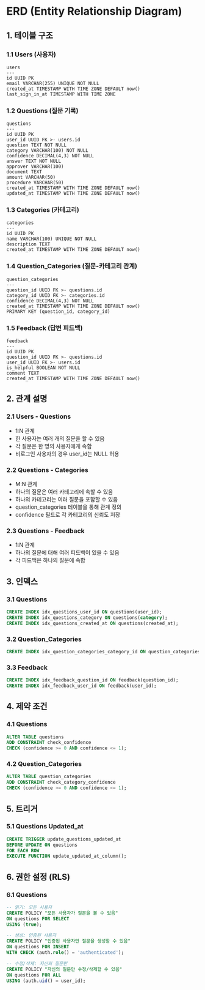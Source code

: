 # ERD (Entity Relationship Diagram)

## 1. 테이블 구조

### 1.1 Users (사용자)
```
users
---
id UUID PK
email VARCHAR(255) UNIQUE NOT NULL
created_at TIMESTAMP WITH TIME ZONE DEFAULT now()
last_sign_in_at TIMESTAMP WITH TIME ZONE
```

### 1.2 Questions (질문 기록)
```
questions
---
id UUID PK
user_id UUID FK >- users.id
question TEXT NOT NULL
category VARCHAR(100) NOT NULL
confidence DECIMAL(4,3) NOT NULL
answer TEXT NOT NULL
approver VARCHAR(100)
document TEXT
amount VARCHAR(50)
procedure VARCHAR(50)
created_at TIMESTAMP WITH TIME ZONE DEFAULT now()
updated_at TIMESTAMP WITH TIME ZONE DEFAULT now()
```

### 1.3 Categories (카테고리)
```
categories
---
id UUID PK
name VARCHAR(100) UNIQUE NOT NULL
description TEXT
created_at TIMESTAMP WITH TIME ZONE DEFAULT now()
```

### 1.4 Question_Categories (질문-카테고리 관계)
```
question_categories
---
question_id UUID FK >- questions.id
category_id UUID FK >- categories.id
confidence DECIMAL(4,3) NOT NULL
created_at TIMESTAMP WITH TIME ZONE DEFAULT now()
PRIMARY KEY (question_id, category_id)
```

### 1.5 Feedback (답변 피드백)
```
feedback
---
id UUID PK
question_id UUID FK >- questions.id
user_id UUID FK >- users.id
is_helpful BOOLEAN NOT NULL
comment TEXT
created_at TIMESTAMP WITH TIME ZONE DEFAULT now()
```

## 2. 관계 설명

### 2.1 Users - Questions
- 1:N 관계
- 한 사용자는 여러 개의 질문을 할 수 있음
- 각 질문은 한 명의 사용자에게 속함
- 비로그인 사용자의 경우 user_id는 NULL 허용

### 2.2 Questions - Categories
- M:N 관계
- 하나의 질문은 여러 카테고리에 속할 수 있음
- 하나의 카테고리는 여러 질문을 포함할 수 있음
- question_categories 테이블을 통해 관계 정의
- confidence 필드로 각 카테고리의 신뢰도 저장

### 2.3 Questions - Feedback
- 1:N 관계
- 하나의 질문에 대해 여러 피드백이 있을 수 있음
- 각 피드백은 하나의 질문에 속함

## 3. 인덱스

### 3.1 Questions
```sql
CREATE INDEX idx_questions_user_id ON questions(user_id);
CREATE INDEX idx_questions_category ON questions(category);
CREATE INDEX idx_questions_created_at ON questions(created_at);
```

### 3.2 Question_Categories
```sql
CREATE INDEX idx_question_categories_category_id ON question_categories(category_id);
```

### 3.3 Feedback
```sql
CREATE INDEX idx_feedback_question_id ON feedback(question_id);
CREATE INDEX idx_feedback_user_id ON feedback(user_id);
```

## 4. 제약 조건

### 4.1 Questions
```sql
ALTER TABLE questions
ADD CONSTRAINT check_confidence
CHECK (confidence >= 0 AND confidence <= 1);
```

### 4.2 Question_Categories
```sql
ALTER TABLE question_categories
ADD CONSTRAINT check_category_confidence
CHECK (confidence >= 0 AND confidence <= 1);
```

## 5. 트리거

### 5.1 Questions Updated_at
```sql
CREATE TRIGGER update_questions_updated_at
BEFORE UPDATE ON questions
FOR EACH ROW
EXECUTE FUNCTION update_updated_at_column();
```

## 6. 권한 설정 (RLS)

### 6.1 Questions
```sql
-- 읽기: 모든 사용자
CREATE POLICY "모든 사용자가 질문을 볼 수 있음"
ON questions FOR SELECT
USING (true);

-- 생성: 인증된 사용자
CREATE POLICY "인증된 사용자만 질문을 생성할 수 있음"
ON questions FOR INSERT
WITH CHECK (auth.role() = 'authenticated');

-- 수정/삭제: 자신의 질문만
CREATE POLICY "자신의 질문만 수정/삭제할 수 있음"
ON questions FOR ALL
USING (auth.uid() = user_id);
```
